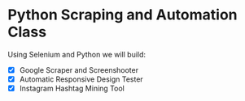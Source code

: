 # Python Scraping and Automation Class

Using Selenium and Python we will build:

- [x] Google Scraper and Screenshooter
- [x] Automatic Responsive Design Tester
- [x] Instagram Hashtag Mining Tool
